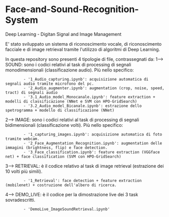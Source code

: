 # Face-and-Sound-Recognition-System
Deep Learning - Digitan Signal and Image Management

E' stato sviluppato un sistema di riconoscimento vocale, di riconoscimento facciale e di image retrieval tramite l'utilizzo di algoritmi di Deep Learning.

In questa repository sono presenti 4 tipologie di file, contrassegnati da:
1--> SOUND: sono i codici relativi al task di processing di segnali monodimensionali (classificazione audio).
			Più nello specifico:
			
			- '1_Audio_capturing.ipynb': acquisizione automatica di segnali audio tramite microfono del pc.
			- '2_Audio_augmenter.ipynb': augmentation (crop, noise, speed, tract) di segnali audio
			- '3.1_Audio_model_Monocanale.ipynb': feature extraction + modelli di classificazione (NNet e SVM con HPO-GridSearch)
			- '3.2_Audio_model_Bicanale.ipynb': estrazione dello spetrogramma + modello di classificazione (NNet)
		
		

2--> IMAGE: sono i codici relativi al task di processing di segnali bidimensionali (classificazione volti).
			Più nello specifico:
			
			- '1_capturing_images.ipynb': acquisizione automatica di foto tramite webcam.
			- '2_Face_Augmentation_Recognition.ipynb': augmentation delle immagini (brightness, flip) e face detection.
			- '3_Face_classification.ipynb': feature extraction (VGGface net) + face classification (SVM con HPO-GridSearch)
		
3--> RETRIEVAL: è il codice relativo al task di image retrieval (estrazione dei 10 volti più simili).
			
			- '1_Retrieval': face detection + feature extraction (mobilenet) + costruzione dell'albero di ricerca.

4--> DEMO_LIVE: è il codice per la dimostrazione live dei 3 task sovradescritti.
			
			- 'DemoLive_ImageSoundRetrieval.ipynb'
	
